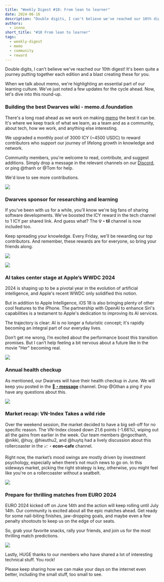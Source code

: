 ```yaml
---
title: "Weekly Digest #10: From lean to learner"
date: 2024-06-16
description: "Double digits, I can't believe we've reached our 10th digest! It's been quite a journey putting together each edition and a blast creating these for you. When we talk about memo, we're highlighting an essential part of our learning culture. We’ve just noted a few updates for the cycle ahead. Now, let's dive into this round-up."
authors:
  - innno_
short_title: "#10 From lean to learner"
tags:
  - weekly-digest
  - memo
  - community
  - reward
---
```


Double digits, I can't believe we've reached our 10th digest! It's been quite a journey putting together each edition and a blast creating these for you.

When we talk about memo, we're highlighting an essential part of our learning culture. We’ve just noted a few updates for the cycle ahead. Now, let's dive into this round-up.

### Building the best Dwarves wiki - memo.d.foundation

There's a long road ahead as we work on making [memo](https://memo.d.foundation/) the best it can be. It's where we keep track of what we learn, as a team and as a community, about tech, how we work, and anything else interesting.

We upgraded a monthly pool of 3000 ICY (~4500 USDC) to reward contributors who support our journey of lifelong growth in knowledge and network.

Community members, you're welcome to read, contribute, and suggest additions. Simply drop a message in the relevant channels on our [Discord](http://discord.gg/dfoundation), or ping @thanh or @Tom for help.

We'd love to see more contributions.

![](assets/10-from-lean-to-learner-memo.webp)

### Dwarves sponsor for researching and learning

If you've been with us for a while, you'll know we're big fans of sharing software developments. We've boosted the ICY reward in the tech channel to 1 ICY per shared link. And guess what? The **💡・til** channel is now included too.

Keep spreading your knowledge. Every Friday, we'll be rewarding our top contributors. And remember, these rewards are for everyone, so bring your friends along.

![](assets/10-from-lean-to-learner-icy-reward.webp)

![](assets/10-from-lean-to-learner-top-contributors.webp)

### AI takes center stage at Apple’s WWDC 2024

2024 is shaping up to be a pivotal year in the evolution of artificial intelligence, and Apple's recent WWDC only solidified this notion.

But in addition to Apple Intelligence, iOS 18 is also bringing plenty of other cool features to the iPhone. The partnership with OpenAI to enhance Siri's capabilities is a testament to Apple's dedication to improving its AI services.

The trajectory is clear: AI is no longer a futuristic concept; it's rapidly becoming an integral part of our everyday lives.

Don’t get me wrong, I’m excited about the performance boost this transition promises. But I can’t help feeling a bit nervous about a future like in the movie "Her" becoming real.

![](assets/10-from-lean-to-learner-wwdc.webp)

### Annual health checkup

As mentioned, our Dwarves will have their health checkup in June. We will keep you posted in the 📌[**・message**](https://discord.com/channels/462663954813157376/1249591418746306570/1249591981248872501) channel. Drop @Gthan a ping if you have any questions about this.

![](assets/10-from-lean-to-learner-health-checkup.webp)

### Market recap: VN-Index Takes a wild ride

Over the weekend session, the market decided to have a big sell-off for no specific reason. The VN-Index closed down 21.6 points (-1.66%), wiping out all the gains from earlier in the week. Our team members @ngocthanh, @nikki, @huy, @hieuthu2, and @huytq had a lively discussion about this rollercoaster in the 📈・**econ-cafe** channel.

Right now, the market’s mood swings are mostly driven by investment psychology, especially when there’s not much news to go on. In this sideways market, picking the right strategy is key, otherwise, you might feel like you're on a rollercoaster without a seatbelt.

![](assets/10-from-lean-to-learner-econ-cafe.webp)

### Prepare for thrilling matches from EURO 2024

EURO 2024 kicked off on June 14th and the action will keep rolling until July 14th. Our community is excited about all the epic matches ahead. Get ready for some nail-biting finishes, jaw-dropping goals, and maybe even a few penalty shootouts to keep us on the edge of our seats.

So, grab your favorite snacks, rally your friends, and join us for the most thrilling match predictions.

![](assets/10-from-lean-to-learner-euro.webp)

Lastly, HUGE thanks to our members who have shared a lot of interesting technical stuff. You rock!

Please keep sharing how we can make your days on the internet even better, including the small stuff, too small to see.
